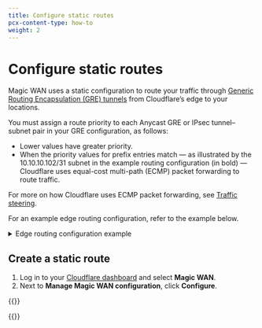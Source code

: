 ```yaml
---
title: Configure static routes
pcx-content-type: how-to
weight: 2
---
```


# Configure static routes

Magic WAN uses a static configuration to route your traffic through [Generic Routing Encapsulation (GRE) tunnels](/magic-wan/about/tunnels-and-encapsulation/) from Cloudflare’s edge to your locations.

You must assign a route priority to each Anycast GRE or IPsec tunnel–subnet pair in your GRE configuration, as follows:

- Lower values have greater priority.
- When the priority values for prefix entries match — as illustrated by the 10.10.10.102/31 subnet in the example routing configuration (in bold) — Cloudflare uses equal-cost multi-path (ECMP) packet forwarding to route traffic.

For more on how Cloudflare uses ECMP packet forwarding, see [Traffic steering](/magic-wan/about/traffic-steering/).

For an example edge routing configuration, refer to the example below.

<details>
  <summary>Edge routing configuration example</summary>
 
| Anycast GRE or IPsec tunnel | Subnet               |    Priority   |
| --------------------------- | -------------------- | ------------- |
| GRE_1_IAD                   | **10.10.10.102/31**  | 100           |
| GRE_2_IAD                   | **10.10.10.102/31**  | 100           |
| GRE_3_ATL                   | **10.10.10.102/31**  | 100           |
| GRE_4_ATL                   | **10.10.10.102/31**  | 100           |
| GRE_1_IAD                   | 10.10.10.108/31      | 200           |
| GRE_2_IAD                   | 10.10.10.108/31      | 200           |
| GRE_3_ATL                   | 10.10.10.108/31      | 100           |
| GRE_4_ATL                   | 10.10.10.108/31      | 100           |

</details>

## Create a static route

1. Log in to your [Cloudflare dashboard](https://dash.cloudflare.com/login) and select **Magic WAN**.
2. Next to **Manage Magic WAN configuration**, click **Configure**.

{{<render file="../../magic-transit/_partials/_static-routes.md">}}

{{<render file="../../magic-transit/_partials/_scoped-routes.md">}}
